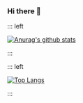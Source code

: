 ### Hi there 👋

::: left

[![Anurag's github stats](https://github-readme-stats.vercel.app/api?username=beimingzl)](https://github.com/anuraghazra/github-readme-stats)

:::


::: left

[![Top Langs](https://github-readme-stats.vercel.app/api/top-langs/?username=beimingzl&layout=compact)](https://github.com/anuraghazra/github-readme-stats)

:::
